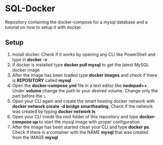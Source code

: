 # SQL-Docker
Repository containing the docker-compose for a mysql database and a tutorial on how to setup it with docker.
## Setup
1. Install docker. Check if it works by opening any CLI like PowerShell and type in **docker -v**
2. If docker is installed type **docker pull mysql** to get the latest MySQL docker image
3. After the image has been loaded type **docker images** and check if there is **REPOSITORY** called **mysql**
4. Open the **docker-compose.yml** file in a text editor like **nodepad++**. Under **volume** change the path to your desired volume. Change only the part before the **:**.
5. Open your CLI again and create the smart heating docker network with **docker network create -d bridge smartheating**. Check if the network was created by typing **docker network ls**
6. Open your CLI inside the root folder of this repository and type **docker-compose up** to start the mysql image with proper configuration
7. After the image has been started clean your CLI and type **docker ps**. Check if there is a container with the NAME **mysql** that was created from the IMAGE **mysql**
